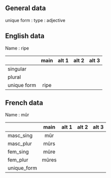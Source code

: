 ## General data

unique form :
type : adjective

## English data

Name : ripe

|             | main | alt 1 | alt 2 | alt 3 |
| :---------- | :--: | :---: | :---: | ----- |
| singular    |      |       |       |       |
| plural      |      |       |       |       |
| unique form | ripe |       |       |       |

## French data

Name : mûr

|             | main  | alt 1 | alt 2 | alt 3 |
| :---------- | :---: | :---: | :---: | :---: |
| masc_sing   |  mûr  |       |       |       |
| masc_plur   | mûrs  |       |       |       |
| fem_sing    | mûre  |       |       |       |
| fem_plur    | mûres |       |       |       |
| unique_form |       |       |       |       |


